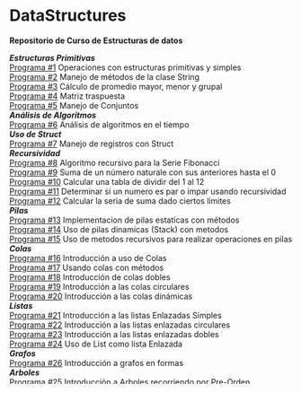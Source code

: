 # DataStructures
**Repositorio de Curso de Estructuras de datos**

***Estructuras Primitivas***  
[Programa #1](./Primitivas_Simples/Program.cs) Operaciones con estructuras primitivas y simples  
[Programa #2](./Manejo_String/Program.cs) Manejo de métodos de la clase String  
[Programa #3](./ArregloAlumnos/Program.cs) Cálculo de promedio mayor, menor y grupal  
[Programa #4](./Traspuesta/Program.cs) Matriz traspuesta  
[Programa #5](./ConjuntosHashSet/Program.cs) Manejo de Conjuntos  
***Análisis de Algoritmos***  
[Programa #6](./AnalisisAlgoritmos/Program.cs) Análisis de algoritmos en el tiempo  
***Uso de Struct***  
[Programa #7](./Registros/Program.cs) Manejo de registros con Struct  
***Recursividad***  
[Programa #8](./RecursividadDirecta/Program.cs) Algoritmo recursivo para la Serie Fibonacci  
[Programa #9](./Suma_Recursiva/Program.cs) Suma de un número naturale con sus anteriores hasta el 0  
[Programa #10](./DividirRecursivaIndirecta/Program.cs) Calcular una tabla de dividir del 1 al 12  
[Programa #11](./ParImparRecursivoIndirecto/Program.cs) Determinar si un numero es par o impar usando recursividad  
[Programa #12](./SerieSumaRecursivaIndirecta/Program.cs) Calcular la seria de suma dado ciertos limites  
***Pilas***  
[Programa #13](./Pila_Estatica_Estudiantes/Program.cs) Implementacion de pilas estaticas con métodos  
[Programa #14](./Pilas_Stack/Program.cs) Uso de pilas dinamicas (Stack) con metodos  
[Programa #15](./PilasRecursivas/Program.cs) Uso de metodos recursivos para realizar operaciones en pilas  
***Colas***  
[Programa #16](./ColaSimple/Program.cs) Introducción a uso de Colas  
[Programa #17](./ColaMetodos/Program.cs) Usando colas con métodos  
[Programa #18](./ColaDoble/Program.cs) Introducción de colas dobles  
[Programa #19](./ColaCircular/Program.cs) Introducción a las colas circulares  
[Programa #20](./ColaDinamica/Program.cs) Introducción a las colas dinámicas  
***Listas***  
[Programa #21](./ListasEnlazadasSimples/Program.cs) Introducción a las listas Enlazadas Simples  
[Programa #22](./ListaEnlazadaCircular/Program.cs) Introducción a las listas enlazadas circulares  
[Programa #23](./ListaEnlazadaDoble/Program.cs) Introducción a las listas enlazadas dobles  
[Programa #24](./ListaEnlazadaList/Program.cs) Uso de List<T> como lista Enlazada  
***Grafos***  
[Programa #26](./Grafos/Program.cs) Introducción a grafos en formas  
***Arboles***  
[Programa #25](./Arbol/Program.cs) Introducción a Arboles recorriendo por Pre-Orden  
[Programa #27](./ArbolBuscarEliminar/Program.cs) Implementación final de Arbol Binario con recorrido en InOrden  
[Programa #28](./ArbolRecorridos/Program.cs) Muestra de los 3 posibles recorrido en un árbol binario  
***Ordenamientos Internos***  
[Programa #29](./BurbujaVariantes/Program.cs) Implmentación del metodo de Ordenmaiento Burbuja con todas sus variantes  
[Programa #30](./ShellSort/Program.cs) Implementación del ordenamiento por Shell Sort  
[Programa #31](./QuickSort/Program.cs) Implementación del ordenamiento por Quick Sort  
[Programa #32](./RadixSort/Program.cs) Implementación del ordenamiento por RadixSort  
***Ordenamientos Externos***  
[Programa #33](./IntercalacionSimple1/Program.cs) Método #1 de Intercalación Simple  
[Programa #34](./IntercalacionSimple2/Program.cs) Método #2 de Intercalación Simple  
[Programa #35](./Merge/Program.cs) Metodo de Ordenamiento por Mezcla  
***Busquedas***  
[Programa #36](./BSecuencial/Programcs) Busqueda de elementos por algoritmo Secuencial  